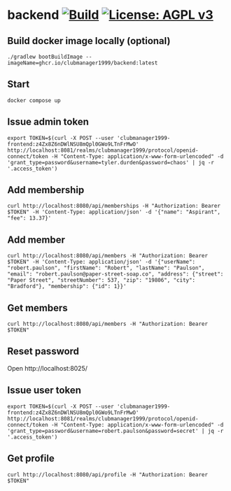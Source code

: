 # backend [![Build](https://github.com/clubmanager1999/backend/actions/workflows/build.yml/badge.svg)](https://github.com/clubmanager1999/backend/actions/workflows/build.yml) [![License: AGPL v3](https://img.shields.io/badge/License-AGPL_v3-blue.svg)](https://www.gnu.org/licenses/agpl-3.0)

## Build docker image locally (optional)

```shell
./gradlew bootBuildImage --imageName=ghcr.io/clubmanager1999/backend:latest
```

## Start

```shell
docker compose up
```

## Issue admin token

```shell
export TOKEN=$(curl -X POST --user 'clubmanager1999-frontend:z4Zx8Z6nDWlNSU8mQpl0GWo9LTnFrMwO' http://localhost:8081/realms/clubmanager1999/protocol/openid-connect/token -H "Content-Type: application/x-www-form-urlencoded" -d 'grant_type=password&username=tyler.durden&password=chaos' | jq -r '.access_token')
```

## Add membership

```shell
curl http://localhost:8080/api/memberships -H "Authorization: Bearer $TOKEN" -H 'Content-Type: application/json' -d '{"name": "Aspirant", "fee": 13.37}'
```

## Add member

```shell
curl http://localhost:8080/api/members -H "Authorization: Bearer $TOKEN" -H 'Content-Type: application/json' -d '{"userName": "robert.paulson", "firstName": "Robert", "lastName": "Paulson", "email": "robert.paulson@paper-street-soap.co", "address": {"street": "Paper Street", "streetNumber": 537, "zip": "19806", "city": "Bradford"}, "membership": {"id": 1}}'
```

## Get members

```shell
curl http://localhost:8080/api/members -H "Authorization: Bearer $TOKEN"
```

## Reset password

Open http://localhost:8025/

## Issue user token

```shell
export TOKEN=$(curl -X POST --user 'clubmanager1999-frontend:z4Zx8Z6nDWlNSU8mQpl0GWo9LTnFrMwO' http://localhost:8081/realms/clubmanager1999/protocol/openid-connect/token -H "Content-Type: application/x-www-form-urlencoded" -d 'grant_type=password&username=robert.paulson&password=secret' | jq -r '.access_token')
```

## Get profile

```shell
curl http://localhost:8080/api/profile -H "Authorization: Bearer $TOKEN"
```

